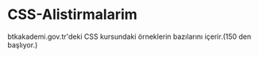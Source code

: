 # CSS-Alistirmalarim

btkakademi.gov.tr'deki CSS kursundaki örneklerin bazılarını içerir.(150 den başlıyor.)
